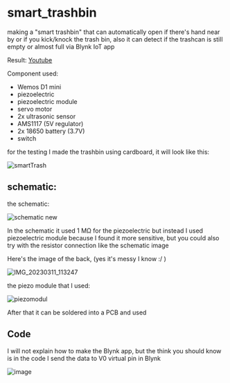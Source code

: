 # smart_trashbin

making a "smart trashbin" that can automatically open if there's hand near by or if you kick/knock the trash bin, also it can detect if the trashcan is still empty or almost full via Blynk IoT app

Result: [Youtube](https://youtu.be/D5NwpHVRmEs)

Component used:
- Wemos D1 mini
- piezoelectric
- piezoelectric module
- servo motor
- 2x ultrasonic sensor
- AMS1117 (5V regulator)
- 2x 18650 battery (3.7V)
- switch


for the testing I made the trashbin using cardboard, it will look like this:

![smartTrash](https://user-images.githubusercontent.com/105662575/224465232-4e87f00f-9a2a-491c-8eb9-217286939902.jpg)


## schematic:

the schematic:

![schematic new](https://user-images.githubusercontent.com/105662575/224465222-6e38b0c4-1f0a-4fcf-b59c-95ffcd8f3179.png)


In the schematic it used 1 MΩ for the piezoelectric but instead I used piezoelectric module because I found it more sensitive, but you could also try with the resistor connection like the schematic image

Here's the image of the back, (yes it's messy I know :/ )

![IMG_20230311_113247](https://user-images.githubusercontent.com/105662575/224486526-66ef09a7-9b49-4362-8640-d6eefc5d87fa.jpg)


the piezo module that I used:

![piezomodul](https://user-images.githubusercontent.com/105662575/223737358-cd96f87f-9d74-49e9-adb6-5efe5d64262e.jpg)

After that it can be soldered into a PCB and used

## Code

I will not explain how to make the Blynk app, but the think you should know is in the code I send the data to V0 virtual pin in Blynk

![image](https://user-images.githubusercontent.com/105662575/224479754-273ff7a8-3b13-45ee-b1a0-0db3b39b7ede.png)

